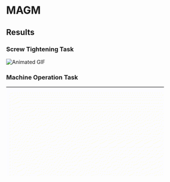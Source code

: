 # MAGM

## Results

### Screw Tightening Task
![Animated GIF](Gif/Screw.gif)
### Machine Operation Task
![Animated GIF](Gif/Button.gif)
